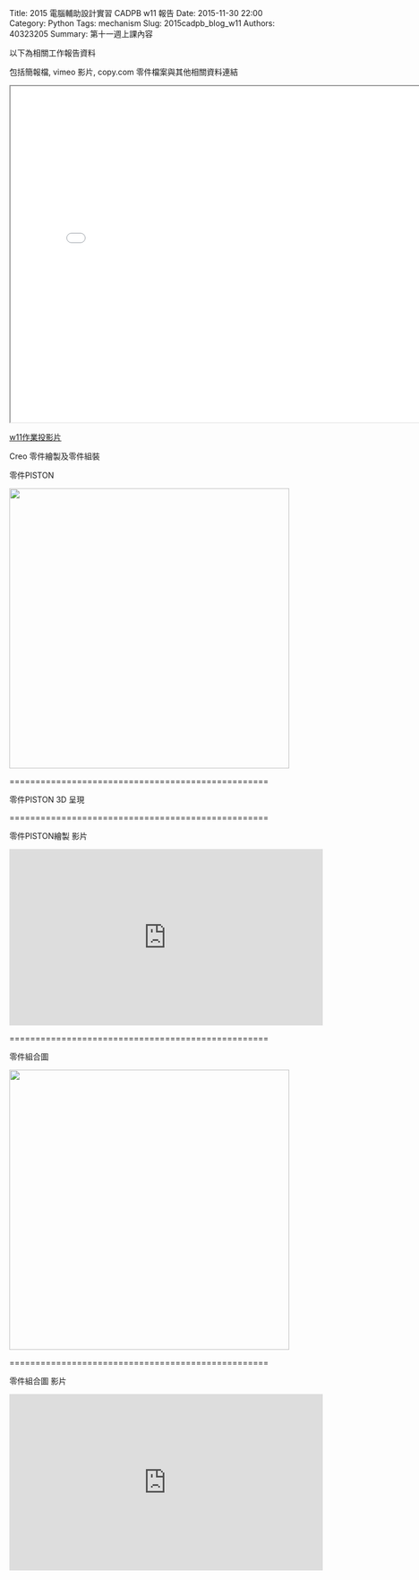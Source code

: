 Title: 2015 電腦輔助設計實習 CADPB w11 報告
Date: 2015-11-30 22:00
Category: Python
Tags: mechanism
Slug: 2015cadpb_blog_w11
Authors: 40323205
Summary: 第十一週上課內容

以下為相關工作報告資料

包括簡報檔, vimeo 影片, copy.com 零件檔案與其他相關資料連結

<iframe src="cadp_w11_lecture.html" width="800" height="600"></iframe>

<p><a href="cadp_w11_lecture.html" target="_blank">w11作業投影片</a></p>


Creo 零件繪製及零件組裝


零件PISTON

<img src="https://copy.com/LpyJ2YwLMRWUjohh" width="500" ></img>



==================================================


零件PISTON 3D 呈現


<script src="https://embed.github.com/view/3d/40323205/group3/master/piston.stl"></script>



==================================================




零件PISTON繪製 影片

<iframe width="560" height="315" src="https://www.youtube.com/embed/e_lFVaNMtvw" frameborder="0" allowfullscreen></iframe>



==================================================




零件組合圖

<img src="https://copy.com/JaV0VWD9wXPjxKXu" width="500" ></img>




==================================================



零件組合圖 影片



<iframe width="560" height="315" src="https://www.youtube.com/embed/573jYMOXcSA" frameborder="0" allowfullscreen></iframe>